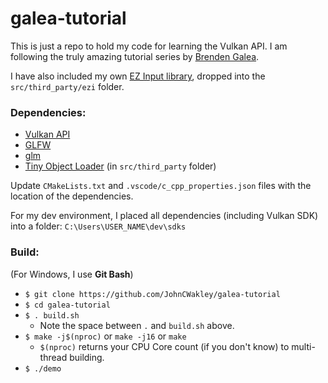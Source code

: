 # galea-tutorial
This is just a repo to hold my code for learning the Vulkan API. I am following the truly amazing tutorial series by [Brenden Galea](https://www.youtube.com/channel/UC9pXmjxsQHeFH9vgCeRsHcw).

I have also included my own [EZ Input library](https://github.com/JohnCWakley/ezi), dropped into the `src/third_party/ezi` folder.

### Dependencies:
* [Vulkan API](https://vulkan.lunarg.com/)
* [GLFW](https://www.glfw.org/download)
* [glm](https://github.com/g-truc/glm)
* [Tiny Object Loader](https://github.com/tinyobjloader/tinyobjloader) (in `src/third_party` folder)

Update `CMakeLists.txt` and `.vscode/c_cpp_properties.json` files with the location of the dependencies.

For my dev environment, I placed all dependencies (including Vulkan SDK) into a folder: `C:\Users\USER_NAME\dev\sdks`

### Build:
(For Windows, I use **Git Bash**)
* `$ git clone https://github.com/JohnCWakley/galea-tutorial`
* `$ cd galea-tutorial`
* `$ . build.sh`
    * Note the space between `.` and `build.sh` above.
* `$ make -j$(nproc)` or `make -j16` or `make`
    * `$(nproc)` returns your CPU Core count (if you don't know) to multi-thread building.
* `$ ./demo`
